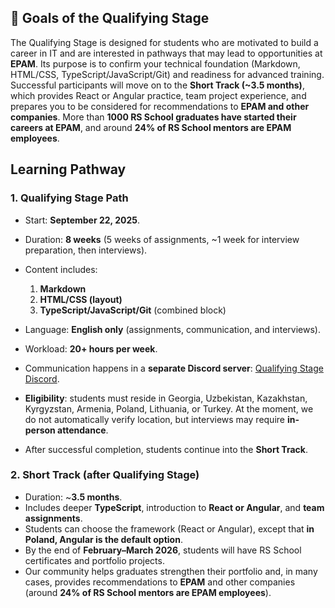 ## 🎯 Goals of the Qualifying Stage

The Qualifying Stage is designed for students who are motivated to build a career in IT and are interested in pathways that may lead to opportunities at **EPAM**. Its purpose is to confirm your technical foundation (Markdown, HTML/CSS, TypeScript/JavaScript/Git) and readiness for advanced training. Successful participants will move on to the **Short Track (\~3.5 months)**, which provides React or Angular practice, team project experience, and prepares you to be considered for recommendations to **EPAM and other companies**. More than **1000 RS School graduates have started their careers at EPAM**, and around **24% of RS School mentors are EPAM employees**.

## Learning Pathway

### 1. Qualifying Stage Path

- Start: **September 22, 2025**.
- Duration: **8 weeks** (5 weeks of assignments, \~1 week for interview preparation, then interviews).
- Content includes:

  1. **Markdown**
  2. **HTML/CSS (layout)**
  3. **TypeScript/JavaScript/Git** (combined block)

- Language: **English only** (assignments, communication, and interviews).
- Workload: **20+ hours per week**.
- Communication happens in a **separate Discord server**: [Qualifying Stage Discord](https://discord.gg/q25GF4NvFN).
- **Eligibility**: students must reside in Georgia, Uzbekistan, Kazakhstan, Kyrgyzstan, Armenia, Poland, Lithuania, or Turkey. At the moment, we do not automatically verify location, but interviews may require **in-person attendance**.
- After successful completion, students continue into the **Short Track**.

### 2. Short Track (after Qualifying Stage)

- Duration: \~**3.5 months**.
- Includes deeper **TypeScript**, introduction to **React or Angular**, and **team assignments**.
- Students can choose the framework (React or Angular), except that **in Poland, Angular is the default option**.
- By the end of **February–March 2026**, students will have RS School certificates and portfolio projects.
- Our community helps graduates strengthen their portfolio and, in many cases, provides recommendations to **EPAM** and other companies (around **24% of RS School mentors are EPAM employees**).
